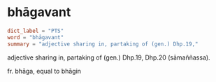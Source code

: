 # bhāgavant

``` toml
dict_label = "PTS"
word = "bhāgavant"
summary = "adjective sharing in, partaking of (gen.) Dhp.19,"
```

adjective sharing in, partaking of (gen.) Dhp.19, Dhp.20 (sāmaññassa).

fr. bhāga, equal to bhāgin

